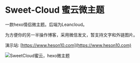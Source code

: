 # Sweet-Cloud 蜜云微主题

一款hexo情侣微主题。后端为Leancloud。

为方便你的另一半操作博客，采用微信发文，暂支持文字和外链图片。

演示站: [https://www.heson10.com](https://www.heson10.com)

![SweetCloud蜜云，hexo微主题](https://cdn.jsdelivr.net/gh/heson10/pic@master/pic/20201110231901.png)